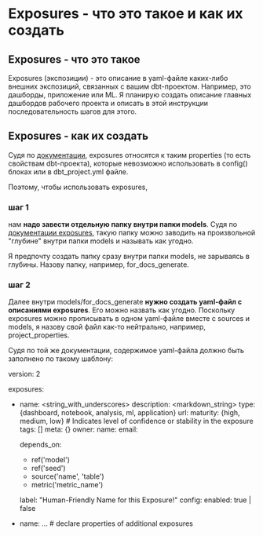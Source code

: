 # Exposures - что это такое и как их создать

## Exposures - что это такое

Exposures (экспозиции) - это описание в yaml-файле каких-либо внешних экспозиций, связанных с вашим dbt-проектом. Например, это дашборды, приложение или ML. Я планирую создать описание главных дашбордов рабочего проекта и описать в этой инструкции последовательность шагов для этого.

## Exposures - как их создать

Судя по [документации](https://docs.getdbt.com/reference/configs-and-properties#which-properties-are-not-also-configs), exposures относятся к таким properties (то есть свойствам dbt-проекта), которые невозможно использовать в config() блоках или в dbt_project.yml файле. 

Поэтому, чтобы использовать exposures, 

### шаг 1

нам **надо завести отдельную папку внутри папки models**. Судя по [документации exposures](https://docs.getdbt.com/reference/exposure-properties), такую папку можно заводить на произвольной "глубине" внутри папки models и называть как угодно. 

Я предпочту создать папку сразу внутри папки models, не зарываясь в глубины. Назову папку, например, for_docs_generate. 

### шаг 2

Далее внутри models/for_docs_generate **нужно создать yaml-файл с описаниями exposures**. Его можно назвать как угодно. Поскольку exposures можно прописывать в одном yaml-файле вместе с sources и models, я назову свой файл как-то нейтрально, например, project_properties.

Судя по той же документации, содержимое yaml-файла должно быть заполнено по такому шаблону:

  version: 2

  exposures:
  - name: <string_with_underscores>
    description: <markdown_string>
    type: {dashboard, notebook, analysis, ml, application}
    url: <string>
    maturity: {high, medium, low}  # Indicates level of confidence or stability in the exposure
    tags: [<string>]
    meta: {<dictionary>}
    owner:
      name: <string>
      email: <string>
    
    depends_on:
      - ref('model')
      - ref('seed')
      - source('name', 'table')
      - metric('metric_name')
      
    label: "Human-Friendly Name for this Exposure!"
    config:
      enabled: true | false

  - name: ... # declare properties of additional exposures


